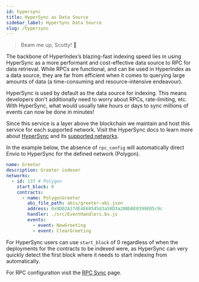 ```yaml
---
id: hypersync
title: HyperSync as Data Source
sidebar_label: HyperSync Data Source
slug: /hypersync
---
```


> Beam me up, Scotty! 🖖

The backbone of HyperIndex’s blazing-fast indexing speed lies in using HyperSync as a more performant and cost-effective data source to RPC for data retrieval. While RPCs are functional, and can be used in HyperIndex as a data source, they are far from efficient when it comes to querying large amounts of data (a time-consuming and resource-intensive endeavour).

HyperSync is used by default as the data source for indexing. This means developers don't additionally need to worry about RPCs, rate-limiting, etc. With HyperSync, what would usually take hours or days to sync millions of events can now be done in minutes! 

Since this service is a layer above the blockchain we maintain and host this service for each supported network. Visit the HyperSync docs to learn more about [HyperSync](/docs/HyperSync/overview) and its [supported networks](/docs/HyperSync/hypersync-supported-networks). 


In the example below, the absence of `rpc_config` will automatically direct Envio to HyperSync for the defined network (Polygon).

```yaml
name: Greeter
description: Greeter indexer
networks:
  - id: 137 # Polygon
    start_block: 0
    contracts:
      - name: PolygonGreeter
        abi_file_path: abis/greeter-abi.json
        address: 0x9D02A17dE4E68545d3a58D3a20BbBE0399E05c9c
        handler: ./src/EventHandlers.bs.js
        events:
          - event: NewGreeting
          - event: ClearGreeting
```

For HyperSync users can use `start_block` of 0 regardless of when the deployments for the contracts to be indexed were, as HyperSync can very quickly detect the first block where it needs to start indexing from automatically.

For RPC configuration visit the [RPC Sync](/docs/HyperIndex/Advanced/rpc-sync.md) page. 
